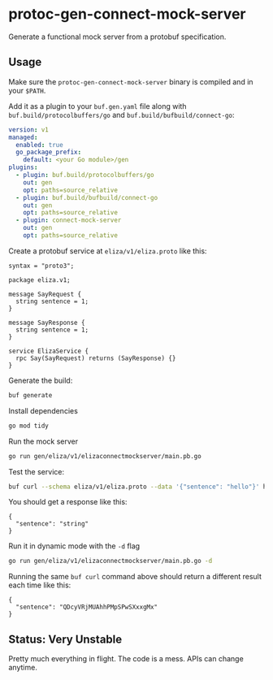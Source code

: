 # protoc-gen-connect-mock-server

Generate a functional mock server from a protobuf specification.

## Usage

Make sure the `protoc-gen-connect-mock-server` binary is compiled and in your `$PATH`.

Add it as a plugin to your `buf.gen.yaml` file along with `buf.build/protocolbuffers/go` and `buf.build/bufbuild/connect-go`:

```yaml
version: v1
managed:
  enabled: true
  go_package_prefix:
    default: <your Go module>/gen
plugins:
  - plugin: buf.build/protocolbuffers/go
    out: gen
    opt: paths=source_relative
  - plugin: buf.build/bufbuild/connect-go
    out: gen
    opt: paths=source_relative
  - plugin: connect-mock-server
    out: gen
    opt: paths=source_relative
```

Create a protobuf service at `eliza/v1/eliza.proto` like this:

```
syntax = "proto3";

package eliza.v1;

message SayRequest {
  string sentence = 1;
}

message SayResponse {
  string sentence = 1;
}

service ElizaService {
  rpc Say(SayRequest) returns (SayResponse) {}
}
```

Generate the build:

```bash
buf generate
```

Install dependencies

```bash
go mod tidy
```

Run the mock server

```bash
go run gen/eliza/v1/elizaconnectmockserver/main.pb.go
```

Test the service:

```bash
buf curl --schema eliza/v1/eliza.proto --data '{"sentence": "hello"}' http://localhost:8080/eliza.v1.ElizaService/Say
```

You should get a response like this:

```
{
  "sentence": "string"
}
```

Run it in dynamic mode with the `-d` flag

```bash
go run gen/eliza/v1/elizaconnectmockserver/main.pb.go -d
```

Running the same `buf curl` command above should return a different result each time like this:

```
{
  "sentence": "QDcyVRjMUAhhPMpSPwSXxxgMx"
}
```

## Status: Very Unstable

Pretty much everything in flight. The code is a mess. APIs can change anytime.
